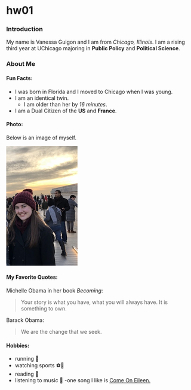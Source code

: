 # hw01

### Introduction

My name is Vanessa Guigon and I am from *Chicago, Illinois*. I
am a rising third year at UChicago majoring in **Public Policy** 
and **Political Science**. 

### About Me

#### Fun Facts:
- I was born in Florida and I moved to Chicago when I was young.
- I am an identical twin.
  - I am older than her by *16 minutes*.
- I am a Dual Citizen of the **US** and **France**.

#### Photo:
Below is an image of myself.

![](Me.jpg)


#### My Favorite Quotes:
Michelle Obama in her book *Becoming*:

>Your story is what you have, what you will always have. It is 
something to own.

Barack Obama:

>We are the change that we seek.


#### Hobbies:
- running 🏃 
- watching sports ⚽🏀
- reading 📖
- listening to music 🎷 
    -one song I like is 
    [Come On Eileen.](https://www.youtube.com/watch?v=GbpnAGajyMc)  



